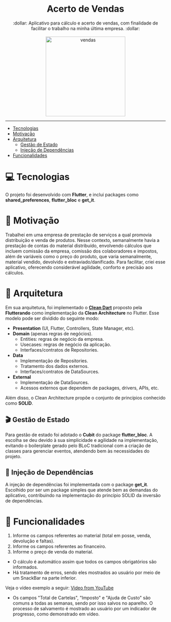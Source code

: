 <h1 align="center"> Acerto de Vendas </h1>

<div align="center">
:dollar: Aplicativo para cálculo e acerto de vendas, com finalidade de facilitar o trabalho na minha última empresa. :dollar:
</div>
<br>
<div align="center">
 <img src="https://user-images.githubusercontent.com/58576452/168679100-c8f551a8-9dbe-4224-9162-bc67456a1997.png" alt="vendas" width="250"/>
</div>

---

* [Tecnologias](#computer-tecnologias)
* [Motivação](#muscle-motivação)
* [Arquitetura](#triangular_ruler-arquitetura)
  * [Gestão de Estado](#clapper-gestão-de-estado)
  * [Injeção de Dependências](#syringe-injeção-de-dependências)
* [Funcionalidades](#pencil-funcionalidades)

# :computer: Tecnologias
O projeto foi desenvolvido com **Flutter**, e inclui packages como **shared_preferences**, **flutter_bloc** e **get_it**.

# :muscle: Motivação
Trabalhei em uma empresa de prestação de serviços a qual promovia distribuição e venda de produtos. Nesse contexto, semanalmente havia a prestação de contas do material distribuído, envolvendo cálculos que incluem comissão da empresa, comissão dos colaboradores e impostos, além de variáveis como o preço do produto, que varia semanalmente, material vendido, devolvido e extraviado/danificado.
Para facilitar, criei esse aplicativo, oferecendo considerável agilidade, conforto e precisão aos cálculos.

# :triangular_ruler: Arquitetura
Em sua arquitetura, foi implementado o [**Clean Dart**](https://github.com/Flutterando/Clean-Dart) proposto pela **Flutterando** como implementação da **Clean Architecture** no Flutter. Esse modelo pode ser dividido do seguinte modo:
* **Presentation** (UI, Flutter, Controllers, State Manager, etc).
* **Domain** (apenas regras de negócios).
  * Entities: regras de negócio da empresa.
  * Usecases: regras de negócio da aplicação.
  * Interfaces/contratos de Repositories.
* **Data**
  * Implementação de Repositories.
  * Tratamento dos dados externos.
  * Interfaces/contratos de DataSources.
* **External**
  * Implementação de DataSources.
  * Acessos externos que dependem de packages, drivers, APIs, etc.

Além disso, o Clean Architecture propõe o conjunto de princípios conhecido como **SOLID**.

## :clapper: Gestão de Estado
Para gestão de estado foi adotado o **Cubit** do package **flutter_bloc**. A escolha se deu devido à sua simplicidade e agilidade na implementação, evitando o boilerplate gerado pelo BLoC tradicional com a criação de classes para gerenciar eventos, atendendo bem às necessidades do projeto.

## :syringe: Injeção de Dependências
A injeção de dependências foi implementada com o package **get_it**. Escolhido por ser um package simples que atende bem as demandas do aplicativo, contribuindo na implementação do princípio SOLID da inversão de dependências.

# :pencil: Funcionalidades
1. Informe os campos referentes ao material (total em posse, venda, devolução e faltas).
2. Informe os campos referentes ao financeiro.
3. Informe o preço de venda do material.
* O cálculo é automático assim que todos os campos obrigatórios são informados.
* Há tratamento de erros, sendo eles mostrados ao usuário por meio de um SnackBar na parte inferior.

Veja o vídeo exemplo a seguir:
[Video from YouTube](https://youtu.be/RR8lL_BUnvY)

* Os campos "Total de Cartelas", "Imposto" e "Ajuda de Custo" são comuns a todas as semanas, sendo por isso salvos no aparelho. O processo de salvamento é mostrado ao usuário por um indicador de progresso, como demonstrado em vídeo.
